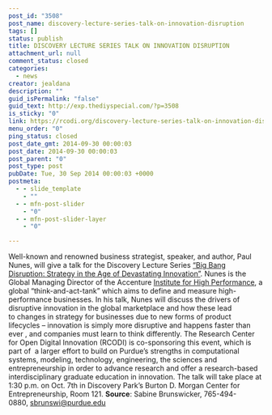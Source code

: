 ```yaml
---
post_id: "3508"
post_name: discovery-lecture-series-talk-on-innovation-disruption
tags: []
status: publish
title: DISCOVERY LECTURE SERIES TALK ON INNOVATION DISRUPTION
attachment_url: null
comment_status: closed
categories:
  - news
creator: jealdana
description: ""
guid_isPermalink: "false"
guid_text: http://exp.thediyspecial.com/?p=3508
is_sticky: "0"
link: https://rcodi.org/discovery-lecture-series-talk-on-innovation-disruption/
menu_order: "0"
ping_status: closed
post_date_gmt: 2014-09-30 00:00:03
post_date: 2014-09-30 00:00:03
post_parent: "0"
post_type: post
pubDate: Tue, 30 Sep 2014 00:00:03 +0000
postmeta:
  - - slide_template
    - ""
  - - mfn-post-slider
    - "0"
  - - mfn-post-slider-layer
    - "0"

---
```

Well-known and renowned business strategist, speaker, and author, Paul Nunes, will give a talk for the Discovery Lecture Series [“Big Bang Disruption: Strategy in the Age of Devastating Innovation”](http://www.amazon.com/Big-Bang-Disruption-Devastating-Innovation/dp/1591846900/ref=sr_1_1?s=books&ie=UTF8&qid=1443618684&sr=1-1&keywords=paul+nunes). Nunes is the Global Managing Director of the Accenture [Institute for High Performance](https://www.accenture.com/us-en/institute-for-high-performance.aspx), a global “think-and-act-tank” which aims to define and measure high-performance businesses. In his talk, Nunes will discuss the drivers of disruptive innovation in the global marketplace and how these lead to changes in strategy for businesses due to new forms of product lifecycles – innovation is simply more disruptive and happens faster than ever , and companies must learn to think differently. The Research Center for Open Digital Innovation (RCODI) is co-sponsoring this event, which is part of  a larger effort to build on Purdue’s strengths in computational systems, modeling, technology, engineering, the sciences and entrepreneurship in order to advance research and offer a research-based interdisciplinary graduate education in innovation. The talk will take place at 1:30 p.m. on Oct. 7th in Discovery Park’s Burton D. Morgan Center for Entrepreneurship, Room 121. **Source**: Sabine Brunswicker, 765-494-0880, [sbrunswi@purdue.edu](mailto:sbrunswi@purdue.edu)
